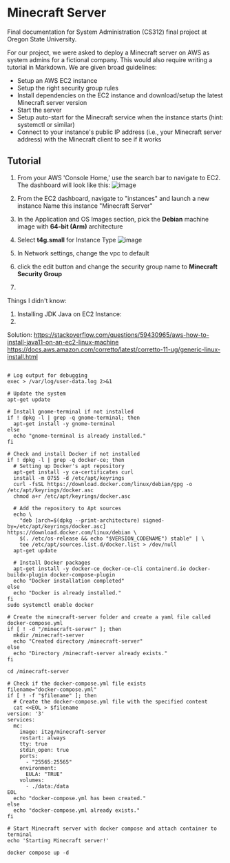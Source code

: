 # Minecraft Server
Final documentation for System Administration (CS312) final project at Oregon State University.

For our project, we were asked to deploy a Minecraft server on AWS as system admins for a fictional company. This would also require writing a tutorial in Markdown.
We are given broad guidelines:
- Setup an AWS EC2 instance
- Setup the right security group rules
- Install dependencies on the EC2 instance and download/setup the latest Minecraft server version
- Start the server
- Setup auto-start for the Minecraft service when the instance starts (hint: systemctl or similar)
- Connect to your instance's public IP address (i.e., your Minecraft server address) with the Minecraft client to see if it works

## Tutorial
1. From your AWS 'Console Home,' use the search bar to navigate to EC2.
The dashboard will look like this:
![image](https://github.com/Jicxer/Sysadmin-minecraft/assets/79224427/e036ad1b-321b-4128-8244-c725dbddb0b7)

2. From the EC2 dashboard, navigate to "instances" and launch a new instance
Name this instance "Minecraft Server"
3. In the Application and OS Images section, pick the **Debian** machine image with **64-bit (Arm)** architecture
4. Select **t4g.small** for Instance Type
![image](https://github.com/Jicxer/Sysadmin-minecraft/assets/79224427/254a94fc-95e1-4455-8526-1c5b3c2064e5)
6. In Network settings, change the vpc to default
7. click the edit button and change the security group name to **Minecraft Security Group**
8. 

Things I didn't know:
1. Installing JDK Java on EC2 Instance:
2. 
Solution: https://stackoverflow.com/questions/59430965/aws-how-to-install-java11-on-an-ec2-linux-machine
https://docs.aws.amazon.com/corretto/latest/corretto-11-ug/generic-linux-install.html

```#!/bin/bash

# Log output for debugging
exec > /var/log/user-data.log 2>&1

# Update the system
apt-get update

# Install gnome-terminal if not installed
if ! dpkg -l | grep -q gnome-terminal; then
  apt-get install -y gnome-terminal
else
  echo "gnome-terminal is already installed."
fi

# Check and install Docker if not installed
if ! dpkg -l | grep -q docker-ce; then
  # Setting up Docker's apt repository
  apt-get install -y ca-certificates curl
  install -m 0755 -d /etc/apt/keyrings
  curl -fsSL https://download.docker.com/linux/debian/gpg -o /etc/apt/keyrings/docker.asc
  chmod a+r /etc/apt/keyrings/docker.asc

  # Add the repository to Apt sources
  echo \
    "deb [arch=$(dpkg --print-architecture) signed-by=/etc/apt/keyrings/docker.asc] https://download.docker.com/linux/debian \
    $(. /etc/os-release && echo "$VERSION_CODENAME") stable" | \
    tee /etc/apt/sources.list.d/docker.list > /dev/null
  apt-get update

  # Install Docker packages
  apt-get install -y docker-ce docker-ce-cli containerd.io docker-buildx-plugin docker-compose-plugin
  echo "Docker installation completed"
else
  echo "Docker is already installed."
fi
sudo systemctl enable docker

# Create the minecraft-server folder and create a yaml file called docker-compose.yml
if [ ! -d "/minecraft-server" ]; then
  mkdir /minecraft-server
  echo "Created directory /minecraft-server"
else
  echo "Directory /minecraft-server already exists."
fi

cd /minecraft-server

# Check if the docker-compose.yml file exists
filename="docker-compose.yml"
if [ ! -f "$filename" ]; then
  # Create the docker-compose.yml file with the specified content
  cat <<EOL > $filename
version: '3'
services:
  mc:
    image: itzg/minecraft-server
    restart: always
    tty: true
    stdin_open: true
    ports:
      - "25565:25565"
    environment:
      EULA: "TRUE"
    volumes:
      - ./data:/data
EOL
  echo "docker-compose.yml has been created."
else
  echo "docker-compose.yml already exists."
fi

# Start Minecraft server with docker compose and attach container to terminal
echo 'Starting Minecraft server!'

docker compose up -d
```
